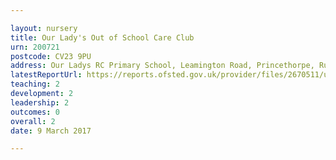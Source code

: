 ```yaml
---

layout: nursery
title: Our Lady's Out of School Care Club
urn: 200721
postcode: CV23 9PU
address: Our Ladys RC Primary School, Leamington Road, Princethorpe, Rugby, Warwickshire, CV23 9PU
latestReportUrl: https://reports.ofsted.gov.uk/provider/files/2670511/urn/200721.pdf
teaching: 2
development: 2
leadership: 2
outcomes: 0
overall: 2
date: 9 March 2017

---
```

